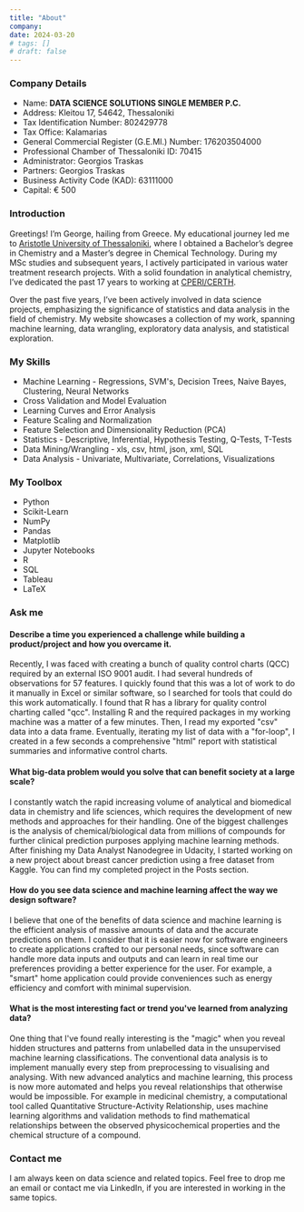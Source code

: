 ```yaml
---
title: "About"
company: 
date: 2024-03-20
# tags: []
# draft: false
---
```


### Company Details

* Name: **DATA SCIENCE SOLUTIONS SINGLE MEMBER P.C.**
* Address: Kleitou 17, 54642, Thessaloniki
* Tax Identification Number: 802429778
* Tax Office: Kalamarias
* General Commercial Register (G.E.MI.) Number: 176203504000
* Professional Chamber of Thessaloniki ID: 70415
* Administrator: Georgios Traskas
* Partners: Georgios Traskas
* Business Activity Code (KAD): 63111000
* Capital: € 500

### Introduction

Greetings! I’m George, hailing from Greece. My educational journey led me to [Aristotle University of Thessaloniki](https://www.auth.gr/en), where I obtained a Bachelor’s degree in Chemistry and a Master’s degree in Chemical Technology. During my MSc studies and subsequent years, I actively participated in various water treatment research projects. With a solid foundation in analytical chemistry, I’ve dedicated the past 17 years to working at [CPERI/CERTH](http://www.cperi.certh.gr/index.php?lang=en).

Over the past five years, I’ve been actively involved in data science projects, emphasizing the significance of statistics and data analysis in the field of chemistry. My website showcases a collection of my work, spanning machine learning, data wrangling, exploratory data analysis, and statistical exploration.

### My Skills

* Machine Learning - Regressions, SVM's, Decision Trees, Naive Bayes, Clustering, Neural Networks
* Cross Validation and Model Evaluation
* Learning Curves and Error Analysis
* Feature Scaling and Normalization
* Feature Selection and Dimensionality Reduction (PCA)
* Statistics - Descriptive, Inferential, Hypothesis Testing, Q-Tests, T-Tests
* Data Mining/Wrangling - xls, csv, html, json, xml, SQL
* Data Analysis - Univariate, Multivariate, Correlations, Visualizations

### My Toolbox

* Python
* Scikit-Learn
* NumPy
* Pandas
* Matplotlib
* Jupyter Notebooks
* R
* SQL
* Tableau
* LaTeX



### Ask me

#### Describe a time you experienced a challenge while building a product/project and how you overcame it.

Recently, I was faced with creating a bunch of quality control charts (QCC) required by an external ISO 9001 audit. I had several hundreds of observations for 57 features. I quickly found that this was a lot of work to do it manually in Excel or similar software, so I searched for tools that could do this work automatically. I found that R has a library for quality control charting called "qcc". Installing R and the required packages in my working machine was a matter of a few minutes. Then, I read my exported "csv" data into a data frame. Eventually, iterating my list of data with a "for-loop", I created in a few seconds a comprehensive "html" report with statistical summaries and informative control charts.

#### What big-data problem would you solve that can benefit society at a large scale?

I constantly watch the rapid increasing volume of analytical and biomedical data in chemistry and life sciences, which requires the development of new methods and approaches for their handling. One of the biggest challenges is the analysis of chemical/biological data from millions of compounds for further clinical prediction purposes applying machine learning methods. After finishing my Data Analyst Nanodegree in Udacity, I started working on a new project about breast cancer prediction using a free dataset from Kaggle. You can find my completed project in the Posts section.

#### How do you see data science and machine learning affect the way we design software?

I believe that one of the benefits of data science and machine learning is the efficient analysis of massive amounts of data and the accurate predictions on them. I consider that it is easier now for software engineers to create applications crafted to our personal needs, since software can handle more data inputs and outputs and can learn in real time our preferences providing a better experience for the user. For example, a "smart" home application could provide conveniences such as energy efficiency and comfort with minimal supervision.

#### What is the most interesting fact or trend you've learned from analyzing data?

One thing that I've found really interesting is the "magic" when you reveal hidden structures and patterns from unlabelled data in the unsupervised machine learning classifications. The conventional data analysis is to implement manually every step from preprocessing to visualising and analysing. With new advanced analytics and machine learning, this process is now more automated and helps you reveal relationships that otherwise would be impossible. For example in medicinal chemistry, a computational tool called Quantitative Structure-Activity Relationship, uses machine learning algorithms and validation methods to find mathematical relationships between the observed physicochemical properties and the chemical structure of a compound.

### Contact me

I am always keen on data science and related topics. Feel free to drop me an email or contact me via LinkedIn, if you are interested in working in the same topics.

